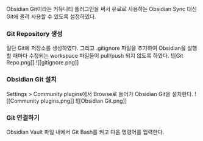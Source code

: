 Obsidian Git이라는 커뮤니티 플러그인을 써서 유료로 사용하는 Obsidian Sync 대신 Git에 올려 사용할 수 있도록 설정하였다.

### Git Repository 생성

일단 Git에 저장소를 생성하였다. 그리고 .gitignore 파일을 추가하여 Obsidian을 실행할 때마다 수정되는 workspace 파일들이 pull/push 되지 않도록 하였다.
![[Git Repo.png]]
![[gitignore.png]]

### Obsidian Git 설치
Settings > Community plugins에서 Browse로 들어가 Obsidian Git을 설치한다.
![[Community plugins.png]]
![[Obsidian Git.png]]

### Git 연결하기
Obsidian Vault 파일 내에서 Git Bash를 켜고 다음 명령어를 입력한다.
```git

```